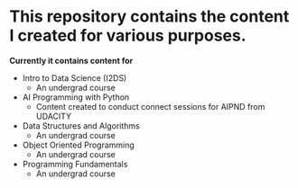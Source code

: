 # This repository contains the content I created for various purposes.
**Currently it contains content for**
- Intro to Data Science (I2DS)
  - An undergrad course
- AI Programming with Python
  - Content created to conduct connect sessions for AIPND from UDACITY
- Data Structures and Algorithms
  - An undergrad course
- Object Oriented Programming
  - An undergrad course
- Programming Fundamentals
  - An undergrad course
